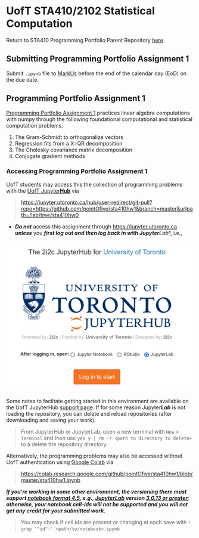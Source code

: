 # UofT STA410/2102 Statistical Computation

Return to STA410 Programming Portfolio Parent Repository [here](https://github.com/pointOfive/STA410_HW/blob/master/README.md#uoft-sta4102102-statistical-computation).

## Submitting Programming Portfolio Assignment 1
Submit `.ipynb` file to [MarkUs](https://markus-ds.teach.cs.toronto.edu/) before the end of the calendar day (EoD) on the due date.

## Programming Portfolio Assignment 1

[Programming Portfolio Assignment 1](sta410hw1.ipynb) practices linear algebra computations with numpy
through the following foundational computational and statistical computation problems:

1. The Gram-Schmidt to orthogonalize vectors
2. Regression fits from a X=QR decomposition
3. The Cholesky covariance matrix decomposition
4. Conjugate gradient methods

### Accessing Programming Portfolio Assignment 1
UofT students may access this the collection of programming problems with the [UofT Jupyter**Hub**](https://jupyter.utoronto.ca/hub/user-redirect/git-pull?repo=https://github.com/pointOfive/sta410hw1&branch=master&urlpath=/lab/tree/sta410hw0) via

> https://jupyter.utoronto.ca/hub/user-redirect/git-pull?repo=https://github.com/pointOfive/sta410hw1&branch=master&urlpath=/lab/tree/sta410hw0

- ***Do not*** access this assignment through https://jupyter.utoronto.ca ***unless*** you ***first log out and ***then log back in*** with Jupyter**Lab**, i.e., 

![](zzQ6wYzvBehzQgQ7.png)

Some notes to faciltate getting started in this environment are available on the UofT JupyterHub [support page](https://act.utoronto.ca/jupyterhub-support/).
If for some reason Jupyter***Lab*** is not loading the repository, you can delete and reload repositories (after downloading and saving your work).  

> From JupyterHub or JupyterLab, open a new terminal with `New` > `Terminal` and then use `yes y | rm -r <path to directory to delete>` to a delete the repository directory.

Alternatively, the programming problems may also be accessed without UofT authentication using [Google Colab](https://colab.research.google.com) via

> https://colab.research.google.com/github/pointOfive/sta410hw1/blob/master/sta410hw1.ipynb

***If you're working in some other environment, 
the versioning there must support [notebook format 4.5](https://github.com/jupyterlab/jupyterlab/issues/9729), e.g., 
[JupyterLab](https://jupyter.org/install) version 
[3.0.13 or greater](https://github.com/jupyterlab/jupyterlab/releases/tag/v3.0.13); 
otherwise, your notebook cell-ids will not be supported and you will not get any credit for your submitted work.***

> You may check if cell ids are present or changing at each save with `! grep '"id":' <path/to/notebook>.ipynb`
